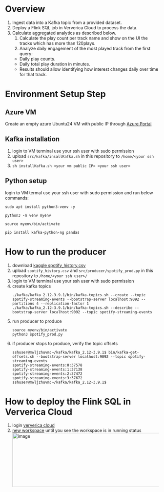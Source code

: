# Overview

1. Ingest data	into	a	Kafka	topic	from	a	provided	dataset.	
2. Deploy a	Flink	SQL job in Ververica	Cloud	to	process the	data.	
3. Calculate aggregated	analytics as described below.
   1.	Calculate the play count per track name and show on the UI the	tracks which has more than	120plays.	
   2.	Analyze daily engagement of the most played track from the first query:
      -	Daily	play counts.
      -	Daily	total	play duration in minutes.
      -	Results should	allow	identifying	how interest changes	daily	over time for that track.


# Environment Setup Step

## Azure VM

Create an empty azure Ubuntu24 VM with public IP through [Azure Portal](https://portal.azure.com/#home)

## Kafka installation

1. login to VM terminal use your ssh user with sudo permission
2. upload `src/kafka/insallKafka.sh` in this repository to `/home/<your ssh user>`
3. `sh installKafka.sh <your vm public IP> <your ssh user>`

## Python setup

login to VM termal use your ssh user with sudo permission and run below commands:
```
sudo apt install python3-venv -y

python3 -m venv myenv

source myenv/bin/activate

pip install kafka-python-ng pandas
```
   


# How to run the producer
1. download [kaggle spotify_history.csv](https://www.kaggle.com/datasets/anandshaw2001/top-spotify-songs-in-countries/data?select=spotify_history.csv)
2. upload `spotify_history.csv` and `src/producer/spotify_prod.py` in this repository to `/home/<your ssh user>/`
3. login to VM terminal use your ssh user with sudo permission
4. create kafka topics
   ```
   ./kafka/kafka_2.12-3.9.1/bin/kafka-topics.sh --create --topic spotify-streaming-events --bootstrap-server localhost:9092 --partitions 4 --replication-factor 1
   ./kafka/kafka_2.12-3.9.1/bin/kafka-topics.sh --describe --bootstrap-server localhost:9092 --topic spotify-streaming-events
   ```
5. run producer to produce
   ```
   source myenv/bin/activate
   python3 spotify_prod.py
   ```
6. if producer stops to produce, verify the topic offsets
   ```
   sshuser@mwljzhuvm:~/kafka/kafka_2.12-3.9.1$ bin/kafka-get-offsets.sh --bootstrap-server localhost:9092 --topic spotify-streaming-events
   spotify-streaming-events:0:37578
   spotify-streaming-events:1:37138
   spotify-streaming-events:2:37472
   spotify-streaming-events:3:37672
   sshuser@mwljzhuvm:~/kafka/kafka_2.12-3.9.1$
   ```

# How to deploy the Flink SQL in Ververica Cloud
1. login [ververica cloud](https://app.ververica.cloud/dashboard)
2. [new workspace](https://app.ververica.cloud/create-workspace) until you see the workspace is in running status
   <img width="1031" height="177" alt="image" src="https://github.com/user-attachments/assets/1ed93c49-ae87-4c8a-8d23-e34714a863b4" />

